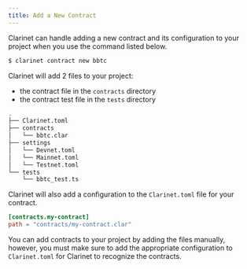 ```yaml
---
title: Add a New Contract
---
```


Clarinet can handle adding a new contract and its configuration to your project when you use the command listed below.

```bash
$ clarinet contract new bbtc
```

Clarinet will add 2 files to your project:
- the contract file in the `contracts` directory
- the contract test file in the `tests` directory

```bash
.
├── Clarinet.toml
├── contracts
│   └── bbtc.clar
├── settings
│   └── Devnet.toml
│   └── Mainnet.toml
│   └── Testnet.toml
└── tests
    └── bbtc_test.ts
```

Clarinet will also add a configuration to the `Clarinet.toml` file for your contract.

```toml
[contracts.my-contract]
path = "contracts/my-contract.clar"
```

You can add contracts to your project by adding the files manually, however, you must make sure to add the appropriate configuration
to `Clarinet.toml` for Clarinet to recognize the contracts.

